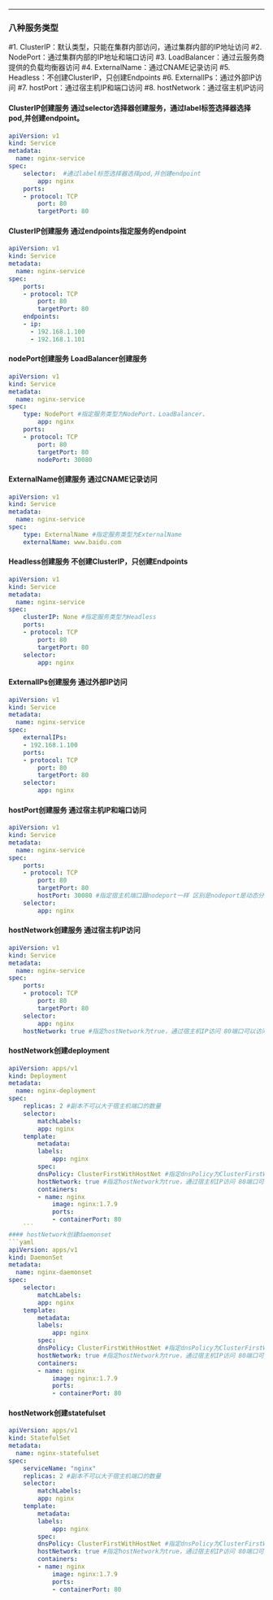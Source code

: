 ---
### 八种服务类型 

#1. ClusterIP：默认类型，只能在集群内部访问，通过集群内部的IP地址访问
#2. NodePort：通过集群内部的IP地址和端口访问
#3. LoadBalancer：通过云服务商提供的负载均衡器访问
#4. ExternalName：通过CNAME记录访问
#5. Headless：不创建ClusterIP，只创建Endpoints 
#6. ExternalIPs：通过外部IP访问
#7. hostPort：通过宿主机IP和端口访问
#8. hostNetwork：通过宿主机IP访问
#### ClusterIP创建服务 通过selector选择器创建服务，通过label标签选择器选择pod,并创建endpoint。
```yaml
apiVersion: v1
kind: Service
metadata:
  name: nginx-service
spec:
    selector:  #通过label标签选择器选择pod,并创建endpoint
        app: nginx
    ports:
    - protocol: TCP
        port: 80
        targetPort: 80
```

#### ClusterIP创建服务 通过endpoints指定服务的endpoint
```yaml
apiVersion: v1
kind: Service
metadata:
  name: nginx-service
spec:
    ports:
    - protocol: TCP
        port: 80
        targetPort: 80
    endpoints:
    - ip:
      - 192.168.1.100
      - 192.168.1.101
```
#### nodePort创建服务 LoadBalancer创建服务
```yaml
apiVersion: v1
kind: Service
metadata:
  name: nginx-service
spec:
    type: NodePort #指定服务类型为NodePort、LoadBalancer、
        app: nginx
    ports:
    - protocol: TCP
        port: 80
        targetPort: 80
        nodePort: 30080      
```
#### ExternalName创建服务 通过CNAME记录访问
```yaml
apiVersion: v1
kind: Service
metadata:
  name: nginx-service
spec:
    type: ExternalName #指定服务类型为ExternalName
    externalName: www.baidu.com
```
#### Headless创建服务 不创建ClusterIP，只创建Endpoints
```yaml
apiVersion: v1
kind: Service
metadata:
  name: nginx-service
spec:
    clusterIP: None #指定服务类型为Headless
    ports:
    - protocol: TCP
        port: 80
        targetPort: 80
    selector:
        app: nginx    
```
#### ExternalIPs创建服务 通过外部IP访问
```yaml
apiVersion: v1
kind: Service
metadata:
  name: nginx-service
spec:
    externalIPs:
    - 192.168.1.100
    ports:
    - protocol: TCP
        port: 80
        targetPort: 80
    selector:
        app: nginx    
```
#### hostPort创建服务 通过宿主机IP和端口访问
```yaml
apiVersion: v1
kind: Service
metadata:
  name: nginx-service
spec:
    ports:
    - protocol: TCP
        port: 80
        targetPort: 80
        hostPort: 30080 #指定宿主机端口跟nodeport一样 区别是nodeport是动态分配的，hostport是固定的。缺点是宿主机端口只能有一个pod使用。
    selector:
        app: nginx
```
#### hostNetwork创建服务 通过宿主机IP访问
```yaml
apiVersion: v1
kind: Service
metadata:
  name: nginx-service
spec:
    ports:
    - protocol: TCP
        port: 80
        targetPort: 80
    selector:
        app: nginx
    hostNetwork: true #指定hostNetwork为true，通过宿主机IP访问 80端口可以访问到pod的80端口
```
#### hostNetwork创建deployment
```yaml
apiVersion: apps/v1
kind: Deployment
metadata:
  name: nginx-deployment
spec:
    replicas: 2 #副本不可以大于宿主机端口的数量
    selector:
        matchLabels:
        app: nginx
    template:
        metadata:
        labels:
            app: nginx
        spec:
        dnsPolicy: ClusterFirstWithHostNet #指定dnsPolicy为ClusterFirstWithHostNet，通过宿主机IP访问 80端口可以访问到pod的80端口
        hostNetwork: true #指定hostNetwork为true，通过宿主机IP访问 80端口可以访问到pod的80端口 使用hostNetwork时，pod的ip地址就是宿主机的ip地址。
        containers:
        - name: nginx
            image: nginx:1.7.9
            ports:
            - containerPort: 80
    ```
#### hostNetwork创建daemonset
```yaml
apiVersion: apps/v1
kind: DaemonSet
metadata:
  name: nginx-daemonset
spec:
    selector:
        matchLabels:
        app: nginx
    template:
        metadata:
        labels:
            app: nginx
        spec:
        dnsPolicy: ClusterFirstWithHostNet #指定dnsPolicy为ClusterFirstWithHostNet，通过宿主机IP访问 80端口可以访问到pod的80端口
        hostNetwork: true #指定hostNetwork为true，通过宿主机IP访问 80端口可以访问到pod的80端口 使用hostNetwork时，pod的ip地址就是宿主机的ip地址。
        containers:
        - name: nginx
            image: nginx:1.7.9
            ports:
            - containerPort: 80
```
#### hostNetwork创建statefulset
```yaml
apiVersion: apps/v1
kind: StatefulSet
metadata:
  name: nginx-statefulset
spec:
    serviceName: "nginx"
    replicas: 2 #副本不可以大于宿主机端口的数量
    selector:
        matchLabels:
        app: nginx
    template:
        metadata:
        labels:
            app: nginx
        spec:
        dnsPolicy: ClusterFirstWithHostNet #指定dnsPolicy为ClusterFirstWithHostNet，通过宿主机IP访问 80端口可以访问到pod的80端口
        hostNetwork: true #指定hostNetwork为true，通过宿主机IP访问 80端口可以访问到pod的80端口 使用hostNetwork时，pod的ip地址就是宿主机的ip地址。
        containers:
        - name: nginx
            image: nginx:1.7.9
            ports:
            - containerPort: 80
```
